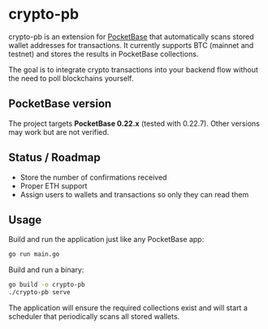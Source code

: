 # crypto-pb

crypto-pb is an extension for [PocketBase](https://pocketbase.io/) that automatically
scans stored wallet addresses for transactions. It currently supports BTC
(mainnet and testnet) and stores the results in PocketBase collections.

The goal is to integrate crypto transactions into your backend flow without the
need to poll blockchains yourself.

## PocketBase version

The project targets **PocketBase 0.22.x** (tested with 0.22.7). Other versions may
work but are not verified.

## Status / Roadmap

* Store the number of confirmations received
* Proper ETH support
* Assign users to wallets and transactions so only they can read them

## Usage

Build and run the application just like any PocketBase app:

```bash
go run main.go
```

Build and run a binary:

```bash
go build -o crypto-pb
./crypto-pb serve
```

The application will ensure the required collections exist and will start a
scheduler that periodically scans all stored wallets.
